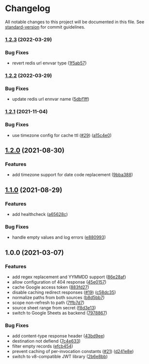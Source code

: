 # Changelog

All notable changes to this project will be documented in this file. See [standard-version](https://github.com/conventional-changelog/standard-version) for commit guidelines.

### [1.2.3](https://github.com/politics-rewired/fly-shortener/compare/v1.2.2...v1.2.3) (2022-03-29)


### Bug Fixes

* revert redis url envvar type ([1f5ab57](https://github.com/politics-rewired/fly-shortener/commit/1f5ab57833e8c43fd78e64932adecbec2dd63d79))

### [1.2.2](https://github.com/politics-rewired/fly-shortener/compare/v1.2.1...v1.2.2) (2022-03-29)


### Bug Fixes

* update redis url ennvar name ([5dbf1ff](https://github.com/politics-rewired/fly-shortener/commit/5dbf1ffdb064a6243e21dda00d7b6c9209a894a6))

### [1.2.1](https://github.com/politics-rewired/fly-shortener/compare/v1.2.0...v1.2.1) (2021-11-04)


### Bug Fixes

* use timezone config for cache ttl ([#29](https://github.com/politics-rewired/fly-shortener/issues/29)) ([a15c4e0](https://github.com/politics-rewired/fly-shortener/commit/a15c4e080b9ff525ca5745982ce7b2355adb0692))

## [1.2.0](https://github.com/politics-rewired/fly-shortener/compare/v1.1.0...v1.2.0) (2021-08-30)


### Features

* add timezone support for date code replacement ([9bba388](https://github.com/politics-rewired/fly-shortener/commit/9bba38873fa1701f689ced57fca4ea3fc607fe52))

## [1.1.0](https://github.com/politics-rewired/fly-shortener/compare/v1.0.0...v1.1.0) (2021-08-29)


### Features

* add healthcheck ([a65628c](https://github.com/politics-rewired/fly-shortener/commit/a65628ca1360260eafc8df694db2544f125015d6))


### Bug Fixes

* handle empty values and log errors ([e880993](https://github.com/politics-rewired/fly-shortener/commit/e88099305d3303c12fc82ae37488b7c080186af1))

## 1.0.0 (2021-03-07)


### Features

* add regex replacement and YYMMDD support ([86e28af](https://github.com/politics-rewired/fly-shortener/commit/86e28af5afef41c6fcf1e24df4b9a78945d50199))
* allow configuration of 404 response ([45e0157](https://github.com/politics-rewired/fly-shortener/commit/45e0157452b0e1dbd0c9013b9e9d41536e78da94))
* cache Google access token ([883fd27](https://github.com/politics-rewired/fly-shortener/commit/883fd273f02f06596918f59701f26e12ec474217))
* disable caching redirect responses ([#19](https://github.com/politics-rewired/fly-shortener/issues/19)) ([c58dc35](https://github.com/politics-rewired/fly-shortener/commit/c58dc35bfe76c7b409b304cdbb9347a14493291a))
* normalize paths from both sources ([b8d5bb7](https://github.com/politics-rewired/fly-shortener/commit/b8d5bb7cbeedcf595d2948a3e2954a823cea356f))
* scope non-refresh to path ([7ffb7d7](https://github.com/politics-rewired/fly-shortener/commit/7ffb7d7e69ea528eff6640be0ebeba8bac4b993c))
* source sheet range from secret ([f8d3e13](https://github.com/politics-rewired/fly-shortener/commit/f8d3e134fbd116b41660b817e2bc936af25ae1e0))
* switch to Google Sheets as backend ([7978867](https://github.com/politics-rewired/fly-shortener/commit/79788675a4c7835b391b5d4d543f42003ff4a87e))


### Bug Fixes

* add content-type response header ([43bd9ee](https://github.com/politics-rewired/fly-shortener/commit/43bd9ee679e8f422ac420bbf360d8c425fb6cb84))
* destination not defiend ([7c4e633](https://github.com/politics-rewired/fly-shortener/commit/7c4e633ac6b8ee7fe6094b9fa7254e97f93b83dd))
* filter empty records ([efcb454](https://github.com/politics-rewired/fly-shortener/commit/efcb454275f8a98a214e298c6e2bd829363a7d34))
* prevent caching of per-invocation constants ([#21](https://github.com/politics-rewired/fly-shortener/issues/21)) ([d241e8e](https://github.com/politics-rewired/fly-shortener/commit/d241e8e54eb2f03b94e4d496f3dfebf120834a5c))
* switch to v8-compatible JWT library ([2b6e8bb](https://github.com/politics-rewired/fly-shortener/commit/2b6e8bbbc7a13a29c4b2b16671097587c6687bfe))
